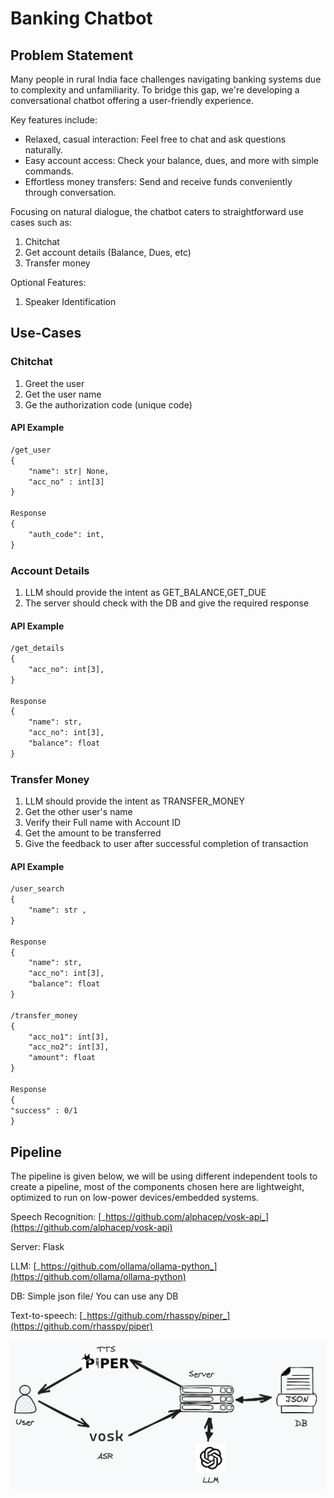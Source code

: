 # Banking Chatbot

## Problem Statement

Many people in rural India face challenges navigating banking systems
due to complexity and unfamiliarity. To bridge this gap, we\'re
developing a conversational chatbot offering a user-friendly experience.

Key features include:

- Relaxed, casual interaction: Feel free to chat and ask questions naturally.
- Easy account access: Check your balance, dues, and more with simple commands.
- Effortless money transfers: Send and receive funds conveniently through conversation.

Focusing on natural dialogue, the chatbot caters to straightforward use
cases such as:

1.  Chitchat
2.  Get account details (Balance, Dues, etc)
3.  Transfer money

Optional Features:

1. Speaker Identification

## Use-Cases

### Chitchat

1.  Greet the user
2.  Get the user name
3.  Ge the authorization code (unique code)

#### API Example

```txt
/get_user
{
    "name": str| None,
    "acc_no" : int[3]
}

Response
{
    "auth_code": int,
}
```

### Account Details

1.  LLM should provide the intent as GET_BALANCE,GET_DUE
2.  The server should check with the DB and give the required response

#### API Example

```txt
/get_details
{
    "acc_no": int[3],
}

Response
{
    "name": str,
    "acc_no": int[3],
    "balance": float
}

```

### Transfer Money

1.  LLM should provide the intent as TRANSFER_MONEY
2.  Get the other user's name
3.  Verify their Full name with Account ID
4.  Get the amount to be transferred
5.  Give the feedback to user after successful completion of transaction

#### API Example

```txt
/user_search
{
    "name": str ,
}

Response
{
    "name": str,
    "acc_no": int[3],
    "balance": float
}

/transfer_money
{
    "acc_no1": int[3],
    "acc_no2": int[3],
    "amount": float
}

Response
{
"success" : 0/1
}
```

## Pipeline

The pipeline is given below, we will be using different independent
tools to create a pipeline, most of the components chosen here are
lightweight, optimized to run on low-power devices/embedded systems.

Speech Recognition:
[_https://github.com/alphacep/vosk-api_](https://github.com/alphacep/vosk-api)

Server: Flask

LLM:
[_https://github.com/ollama/ollama-python_](https://github.com/ollama/ollama-python)

DB: Simple json file/ You can use any DB

Text-to-speech:
[_https://github.com/rhasspy/piper_](https://github.com/rhasspy/piper)

![Pipeline](pipeline.png)
